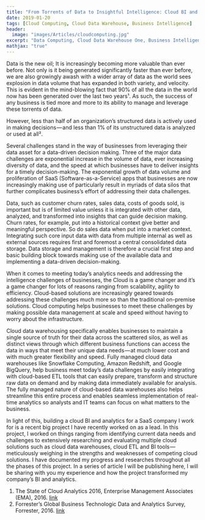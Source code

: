 ```yaml
---
title: "From Torrents of Data to Insightful Intelligence: Cloud BI and Analytic"
date: 2019-01-20
tags: [Cloud Computing, Cloud Data Warehouse, Business Intelligence]
header: 
  image: "images/Articles/cloudcomputing.jpg"
excerpt: "Data Computing, Cloud Data Warehouse One, Business Intelligence, Data Science"
mathjax: "true"
---
```



Data is the new oil; It is increasingly becoming more valuable than ever before. Not only is it being generated significantly faster than ever before, we are also growingly awash with a wider array of data as the world sees explosion in data volume that has expanded in both variety, and velocity. This is evident in the mind-blowing fact that 90% of all the data in the world now has been generated over the last two years¹. As such, the success of any business is tied more and more to its ability to manage and leverage these torrents of data.

However, less than half of an organization’s structured data is actively used in making decisions — and less than 1% of its unstructured data is analyzed or used at all².

Several challenges stand in the way of businesses from leveraging their data asset for a data-driven decision making. Three of the major data challenges are exponential increase in the volume of data, ever increasing diversity of data, and the speed at which businesses have to deliver insights for a timely decision-making. The exponential growth of data volume and proliferation of SaaS (Software-as-a-Service) apps that businesses are now increasingly making use of particularly result in myriads of data silos that further complicates business’s effort of addressing their data challenges.

Data, such as customer churn rates, sales data, costs of goods sold, is important but is of limited value unless it is integrated with other data, analyzed, and transformed into insights that can guide decision making. Churn rates, for example, put into a historical context give better and meaningful perspective. So do sales data when put into a market context. Integrating such core input data with data from multiple internal as well as external sources requires first and foremost a central consolidated data storage. Data storage and management is therefore a crucial first step and basic building block towards making use of the available data and implementing a data-driven decision-making.

When it comes to meeting today’s analytics needs and addressing the intelligence challenges of businesses, the Cloud is a game changer and it’s a game changer for lots of reasons ranging from scalability, agility to efficiency. Cloud-based solutions are increasingly geared towards addressing these challenges much more so than the traditional on-premise solutions. Cloud computing helps businesses to meet these challenges by making possible data management at scale and speed without having to worry about the infrastructure.

Cloud data warehousing specifically enables businesses to maintain a single source of truth for their data across the scattered silos, as well as distinct views through which different business functions can access the data in ways that meet their unique data needs — at much lower cost and with much greater flexibility and speed. Fully managed cloud data warehouses like Snowflake Computing, Amazon Redshift, and Google BigQuery, help business meet today’s data challenges by easily integrating with cloud-based ETL tools that can easily prepare, transform and structure raw data on demand and by making data immediately available for analysis. The fully managed nature of cloud-based data warehouses also helps streamline this entire process and enables seamless implementation of real-time analytics so analysts and IT teams can focus on what matters to the business.

In light of this, building a cloud BI and analytics for a SaaS company I work for is a recent big project I have recently worked on as a lead. In this project, I worked on things ranging from identifying current data needs and challenges to extensively researching and evaluating multiple cloud solutions such as cloud data warehouses, cloud ETL and BI tools — meticulously weighing in the strengths and weaknesses of competing cloud solutions. I have documented my progress and researches throughout all the phases of this project. In a series of article I will be publishing here, I will be sharing with you my experience and how the project transformed my company’s BI and analytics.




1. The State of Cloud Analytics 2016, Enterprise Management Associates (EMA), 2016. [link](https://cloudtweaks.com/wp-content/uploads/2017/03/3291_Q1_informatica_State_of_Cloud_Analytics_Report_FV_ENGLISH.pdf)
2. Forrester’s Global Business Technologic Data and Analytics Survey, Forrester, 2016. [link](https://www.forrester.com/Global+Business+Technographics+Data+And+Analytics+Survey+2016/-/E-sus3014)




